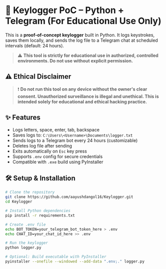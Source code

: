 # 🔐 Keylogger PoC – Python + Telegram (For Educational Use Only)

This is a **proof-of-concept keylogger** built in Python. It logs keystrokes, saves them locally, and sends the log file to a Telegram chat at scheduled intervals (default: 24 hours).  
> ⚠️ **This tool is strictly for educational use in authorized, controlled environments. Do not use without explicit permission.**

## ⚠️ Ethical Disclaimer

> ❗ **Do not run this tool on any device without the owner's clear consent. Unauthorized surveillance is illegal and unethical. This is intended solely for educational and ethical hacking practice.**

## ✨ Features

- Logs letters, space, enter, tab, backspace  
- Saves logs to: `C:\Users\<Username>\Documents\logger.txt`  
- Sends logs to a Telegram bot every 24 hours (customizable)  
- Deletes log file after sending  
- Exits automatically on `Esc` key press  
- Supports `.env` config for secure credentials  
- Compatible with `.exe` build using PyInstaller  

## 🛠️ Setup & Installation

```bash
# Clone the repository
git clone https://github.com/aayushdangol16/Keylogger.git
cd Keylogger

# Install Python dependencies
pip install -r requirements.txt

# Create .env file
echo BOT_TOKEN=your_telegram_bot_token_here > .env
echo CHAT_ID=your_chat_id_here >> .env

# Run the keylogger
python logger.py

# Optional: Build executable with PyInstaller
pyinstaller --onefile --windowed --add-data ".env;." logger.py
